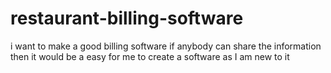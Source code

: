# restaurant-billing-software
i want to make a good billing software
if anybody can share the information then it would be a easy for me to create a software as I am new to it
